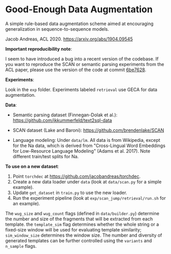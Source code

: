 # Good-Enough Data Augmentation

A simple rule-based data augmentation scheme aimed at encouraging generalization in sequence-to-sequence models.

Jacob Andreas, ACL 2020. https://arxiv.org/abs/1904.09545

**Important reproducibility note**:

I seem to have introduced a bug into a recent version of the codebase. If you
want to reproduce the SCAN or semantic parsing experiments from the ACL paper,
please use the version of the code at commit
[6be7628](https://github.com/jacobandreas/geca/commit/6be7628dcbf7d6f8a5307fd9b5e3d3f7af06d9c5).

**Experiments**:

Look in the `exp` folder. Experiments labeled `retrieval` use GECA for data
augmentation.

**Data**:

- Semantic parsing dataset (Finnegan-Dolak et al.): 
  https://github.com/jkkummerfeld/text2sql-data

- SCAN dataset (Lake and Baroni): 
  https://github.com/brendenlake/SCAN

- Language modeling: Under `data/lm`. All data is from Wikipedia, except for the
  Na data, which is derived from "Cross-Lingual Word Embeddings for Low-Resource
  Language Modeling" (Adams et al. 2017). Note different train/test splits for
  Na.

**To use on a new dataset**:

1. Point `torchdec` at https://github.com/jacobandreas/torchdec.
2. Create a new data loader under `data` (look at `data/scan.py` for a simple
   example).
3. Update `get_dataset` in `train.py` to use the new loader.
4. Run the experiment pipeline (look at `exp/scan_jump/retrieval/run.sh` for an
   example). 

The `wug_size` and `wug_count` flags (defined in `data/builder.py`) determine
the number and size of the fragments that will be extracted from each template.
the `template_sim` flag determines whether the whole string or a fixed-size
window will be used for evaluating template similarity; `sim_window_size`
determines the window size. The number and diversity of generated templates can
be further controlled using the `variants` and `n_sample` flags.
